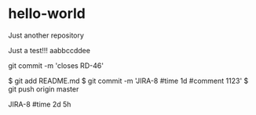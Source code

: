 # hello-world
Just another repository


Just a test!!!
aabbccddee


git commit -m 'closes RD-46'

 $  git add README.md
 $  git commit -m 'JIRA-8 #time 1d #comment 1123'
 $  git push origin master
 
JIRA-8 #time 2d 5h
